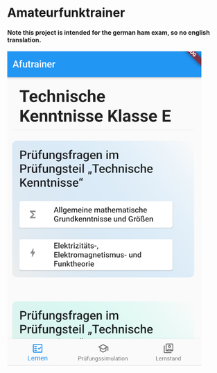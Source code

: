 # Amateurfunktrainer

#### Note this project is intended for the german ham exam, so no english translation.

![Screenshot von der App Benutzeroberfläche.](assets/screenshots/chapterscreen.png?raw=true)